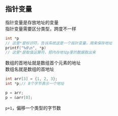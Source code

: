 ## 指针变量
指针变量是存放地址的变量\
指针变量需要区分类型，跨度不一样
```c
int *p
// 这里*是标识符，告诉系统这是一个指针变量，用来保存地址
printf("%d\n", *p)
// 这里*是取值运算符，把内存地址p里的数据取出来
```
数组的首地址就是数组首个元素的地址\
数组名就是数组的首地址
```c
int arr[3] = {1, 2, 3};
int *p;// 8个字节表示一个地址

p = arr;
p = &arr[0];
```
`p+1`，偏移一个类型的字节数
